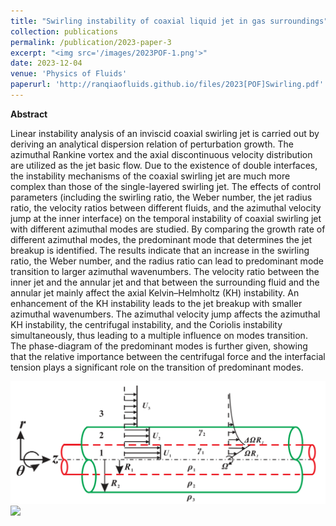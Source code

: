 ```yaml
---
title: "Swirling instability of coaxial liquid jet in gas surroundings"
collection: publications
permalink: /publication/2023-paper-3
excerpt: "<img src='/images/2023POF-1.png'>"
date: 2023-12-04
venue: 'Physics of Fluids'
paperurl: 'http://ranqiaofluids.github.io/files/2023[POF]Swirling.pdf'
---
```


__Abstract__

Linear instability analysis of an inviscid coaxial swirling jet is carried out by deriving an analytical dispersion relation of perturbation growth. The azimuthal Rankine vortex and the axial discontinuous velocity distribution are utilized as the jet basic flow. Due to the existence of double interfaces, the instability mechanisms of the coaxial swirling jet are much more complex than those of the single-layered swirling jet. The effects of control parameters (including the swirling ratio, the Weber number, the jet radius ratio, the velocity ratios between different fluids, and the azimuthal velocity jump at the inner interface) on the temporal instability of coaxial swirling jet with different azimuthal modes are studied. By comparing the growth rate of different azimuthal modes, the predominant mode that determines the jet breakup is identified. The results indicate that an increase in the swirling ratio, the Weber number, and the radius ratio can lead to predominant mode transition to larger azimuthal wavenumbers. The velocity ratio between the inner jet and the annular jet and that between the surrounding fluid and the annular jet mainly affect the axial Kelvin–Helmholtz (KH) instability. An enhancement of the KH instability leads to the jet breakup with smaller azimuthal wavenumbers. The azimuthal velocity jump affects the azimuthal KH instability, the centrifugal instability, and the Coriolis instability simultaneously, thus leading to a multiple influence on modes transition. The phase-diagram of the predominant modes is further given, showing that the relative importance between the centrifugal force and the interfacial tension plays a significant role on the transition of predominant modes.

<img src='/images/2023POF-1.png'>

<img src='/images/2023POF-2.png'>
